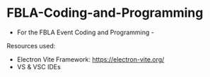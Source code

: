 # FBLA-Coding-and-Programming
- For the FBLA Event Coding and Programming - 

Resources used:
- Electron Vite Framework: https://electron-vite.org/
- VS & VSC IDEs
